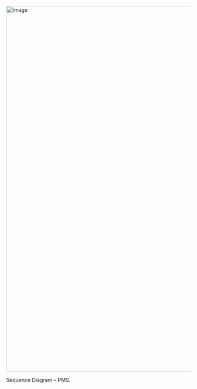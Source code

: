 <img width="604" height="997" alt="image" src="https://github.com/user-attachments/assets/61b39178-6751-4405-a5cd-239c57ebdb87" />

Sequence Diagram – PMS.
